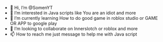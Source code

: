 - 👋 Hi, I’m @SomenYT
- 👀 I’m interested in Java scripts like You are an idiot and more
- 🌱 I’m currently learning How to do good game in roblox studio or GAME OR APP to google play
- 💞️ I’m looking to collaborate on Innerslotch or roblox and more
- 📫 How to reach me just message to help me with Java script

<!---
SomenYT/SomenYT is a ✨ special ✨ repository because its `README.md` (this file) appears on your GitHub profile.
You can click the Preview link to take a look at your changes.
--->
